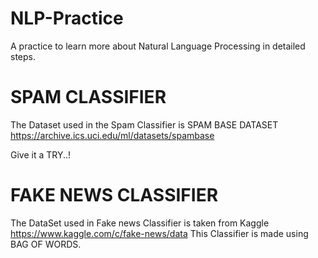 # NLP-Practice
A practice to learn more about Natural Language Processing in detailed steps.

# SPAM CLASSIFIER
The Dataset used in the Spam Classifier is SPAM BASE DATASET
https://archive.ics.uci.edu/ml/datasets/spambase

Give it a TRY..! 

# FAKE NEWS CLASSIFIER
The DataSet used in Fake news Classifier is taken from Kaggle
https://www.kaggle.com/c/fake-news/data
This Classifier is made using BAG OF WORDS.
